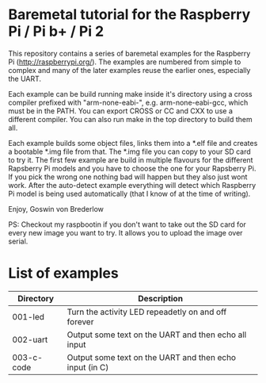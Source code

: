 Baremetal tutorial for the Raspberry Pi / Pi b+ / Pi 2
======================================================

This repository contains a series of baremetal examples for the
Raspberry Pi (http://raspberrypi.org/). The examples are numbered from
simple to complex and many of the later examples reuse the earlier
ones, especially the UART.

Each example can be build running make inside it's directory using a
cross compiler prefixed with "arm-none-eabi-", e.g. arm-none-eabi-gcc,
which must be in the PATH. You can export CROSS or CC and CXX to use a
different compiler. You can also run make in the top directory to
build them all.

Each example builds some object files, links them into a *.elf file
and creates a bootable *.img file from that. The *.img file you can
copy to your SD card to try it. The first few example are build in
multiple flavours for the different Rapsberry Pi models and you have
to choose the one for your Rapsberry Pi. If you pick the wrong one
nothing bad will happen but they also just wont work. After the
auto-detect example everything will detect which Raspberry Pi model is
being used automatically (that I know of at the time of writing).

Enjoy,
	Goswin von Brederlow

PS: Checkout my raspbootin if you don't want to take out the SD card
for every new image you want to try. It allows you to upload the image
over serial.

List of examples
================

| Directory  | Description |
| ---------- | ----------- |
| 001-led    | Turn the activity LED repeadetly on and off forever |
| 002-uart   | Output some text on the UART and then echo all input |
| 003-c-code | Output some text on the UART and then echo input (in C) |
